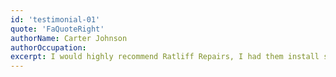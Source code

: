 ```yaml
---
id: 'testimonial-01'
quote: 'FaQuoteRight'
authorName: Carter Johnson
authorOccupation:
excerpt: I would highly recommend Ratliff Repairs, I had them install some wall-mounts for some snowboards and they made the process extremely easy.
---
```

